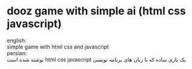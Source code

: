 # dooz game with simple ai (html css javascript) <br>
english:<br>
 simple game with html css and javascript <br>
persian:<br>
نوشته شده است html css javascript یک بازی ساده که با زبان های برنامه نویسی 
